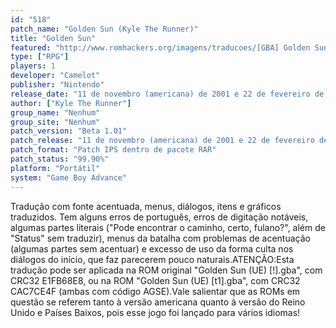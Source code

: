 ```yaml
---
id: "518"
patch_name: "Golden Sun (Kyle The Runner)"
title: "Golden Sun"
featured: "http://www.romhackers.org/imagens/traducoes/[GBA] Golden Sun - Kyle The Runner - 1.png"
type: ["RPG"]
players: 1
developer: "Camelot"
publisher: "Nintendo"
release_date: "11 de novembro (americana) de 2001 e 22 de fevereiro de 2002 (européia)"
author: ["Kyle The Runner"]
group_name: "Nenhum"
group_site: "Nenhum"
patch_version: "Beta 1.01"
patch_release: "11 de novembro (americana) de 2001 e 22 de fevereiro de 2002 (européia)"
patch_format: "Patch IPS dentro de pacote RAR"
patch_status: "99.90%"
platform: "Portátil"
system: "Game Boy Advance"
---
```


Tradução com fonte acentuada, menus, diálogos, itens e gráficos traduzidos. Tem alguns erros de português, erros de digitação notáveis, algumas partes literais ("Pode encontrar o caminho, certo, fulano?", além de "Status" sem traduzir), menus da batalha com problemas de acentuação (algumas partes sem acentuar) e excesso de uso da forma culta nos diálogos do início, que faz parecerem pouco naturais.ATENÇÃO:Esta tradução pode ser aplicada na ROM original "Golden Sun (UE) [!].gba", com CRC32 E1FB68E8, ou na ROM "Golden Sun (UE) [t1].gba", com CRC32 CAC7CE4F (ambas com código AGSE).Vale salientar que as ROMs em questão se referem tanto à versão americana quanto à versão do Reino Unido e Países Baixos, pois esse jogo foi lançado para vários idiomas!